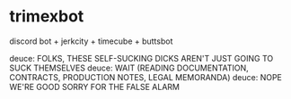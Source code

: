 # trimexbot
discord bot + jerkcity + timecube + buttsbot

deuce: FOLKS, THESE SELF-SUCKING DICKS AREN'T JUST GOING TO SUCK THEMSELVES
deuce: WAIT (READING DOCUMENTATION, CONTRACTS, PRODUCTION NOTES, LEGAL MEMORANDA)
deuce: NOPE WE'RE GOOD SORRY FOR THE FALSE ALARM
